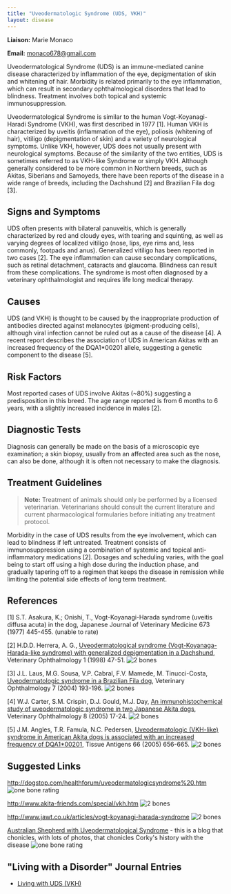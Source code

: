 ```yaml
---
title: "Uveodermatologic Syndrome (UDS, VKH)"
layout: disease
---
```


**Liaison:** Marie Monaco

**Email:** <monaco678@gmail.com>

Uveodermatological Syndrome (UDS) is an immune-mediated canine disease
characterized by inflammation of the eye, depigmentation of skin and
whitening of hair. Morbidity is related primarily to the eye
inflammation, which can result in secondary ophthalmological disorders
that lead to blindness. Treatment involves both topical and systemic
immunosuppression.

Uveodermatological Syndrome is similar to the human Vogt-Koyanagi-Haradi
Syndrome (VKH), was first described in 1977 [1]. Human VKH is
characterized by uveitis (inflammation of the eye), poliosis (whitening
of hair), vitiligo (depigmentation of skin) and a variety of
neurological symptoms. Unlike VKH, however, UDS does not usually
present with neurological symptoms. Because of the similarity of the
two entities, UDS is sometimes referred to as VKH-like Syndrome or
simply VKH. Although generally considered to be more common in Northern
breeds, such as Akitas, Siberians and Samoyeds, there have been reports
of the disease in a wide range of breeds, including the Dachshund [2]
and Brazilian Fila dog [3].

## Signs and Symptoms

UDS often presents with bilateral panuveitis, which is generally
characterized by red and cloudy eyes, with tearing and squinting, as
well as varying degrees of localized vitiligo (nose, lips, eye rims and,
less commonly, footpads and anus). Generalized vitiligo has been
reported in two cases [2]. The eye inflammation can cause secondary
complications, such as retinal detachment, cataracts and glaucoma.
Blindness can result from these complications. The syndrome is most
often diagnosed by a veterinary ophthalmologist and requires life long
medical therapy.

## Causes

UDS (and VKH) is thought to be caused by the inappropriate production of
antibodies directed against melanocytes (pigment-producing cells),
although viral infection cannot be ruled out as a cause of the disease
[4]. A recent report describes the association of UDS in American
Akitas with an increased frequency of the DQA1\*00201 allele, suggesting
a genetic component to the disease [5].

## Risk Factors

Most reported cases of UDS involve Akitas (\~80%) suggesting a
predisposition in this breed. The age range reported is from 6 months
to 6 years, with a slightly increased incidence in males [2].

## Diagnostic Tests

Diagnosis can generally be made on the basis of a microscopic eye
examination; a skin biopsy, usually from an affected area such as the
nose, can also be done, although it is often not necessary to make the
diagnosis.

## Treatment Guidelines

> **Note:** Treatment of animals should only be performed by a licensed
> veterinarian. Veterinarians should consult the current literature and
> current pharmacological formularies before initiating any treatment
> protocol.

Morbidity in the case of UDS results from the eye involvement, which can
lead to blindness if left untreated. Treatment consists of
immunosuppression using a combination of systemic and topical
anti-inflammatory medications [2]. Dosages and scheduling varies,
with the goal being to start off using a high dose during the induction
phase, and gradually tapering off to a regimen that keeps the disease in
remission while limiting the potential side effects of long term
treatment.

## References

[1] S.T. Asakura, K.; Onishi, T., Vogt-Koyanagi-Harada syndrome
(uveitis diffusa acuta) in the dog, Japanese Journal of Veterinary
Medicine 673 (1977) 445-455. (unable to rate)

[2] H.D.D. Herrera, A. G., [Uveodermatological syndrome
(Vogt-Koyanaga-Harada-like syndrome) with generalized depigmentation in
a
Dachshund](http://www.ncbi.nlm.nih.gov/sites/entrez?Db=pubmed&Cmd=ShowDetailView&TermToSearch=11397209&ordinalpos=1&itool=EntrezSystem2.PEntrez.Pubmed.Pubmed_ResultsPanel.Pubmed_RVDocSum),
Veterinary Ophthalmology 1 (1998) 47-51. ![2 bones](/img/2-bones.gif)

[3] J.L. Laus, M.G. Sousa, V.P. Cabral, F.V. Mamede, M. Tinucci-Costa,
[Uveodermatologic syndrome in a Brazilian Fila
dog](http://www.ncbi.nlm.nih.gov/sites/entrez?Db=pubmed&Cmd=ShowDetailView&TermToSearch=15091328&ordinalpos=1&itool=EntrezSystem2.PEntrez.Pubmed.Pubmed_ResultsPanel.Pubmed_RVAbstractPlus),
Veterinary Ophthalmology 7 (2004) 193-196. ![2
bones](/img/2-bones.gif)

[4] W.J. Carter, S.M. Crispin, D.J. Gould, M.J. Day, [An
immunohistochemical study of uveodermatologic syndrome in two Japanese
Akita
dogs](http://www.ncbi.nlm.nih.gov/sites/entrez?Db=pubmed&Cmd=ShowDetailView&TermToSearch=15644096&ordinalpos=1&itool=EntrezSystem2.PEntrez.Pubmed.Pubmed_ResultsPanel.Pubmed_RVAbstractPlus),
Veterinary Ophthalmology 8 (2005) 17-24. ![2
bones](/img/2-bones.gif)

[5] J.M. Angles, T.R. Famula, N.C. Pedersen, [Uveodermatologic
(VKH-like) syndrome in American Akita dogs is associated with an
increased frequency of
DQA1\*00201](http://www.ncbi.nlm.nih.gov/sites/entrez?Db=pubmed&Cmd=ShowDetailView&TermToSearch=16305682&ordinalpos=1&itool=EntrezSystem2.PEntrez.Pubmed.Pubmed_ResultsPanel.Pubmed_RVDocSum),
Tissue Antigens 66 (2005) 656-665. ![2 bones](/img/2-bones.gif)

## Suggested Links

<http://dogstop.com/healthforum/uveodermatologicsyndrome%20.htm> ![one
bone
rating](/img/1-bone.gif)

<http://www.akita-friends.com/special/vkh.htm> ![2
bones](/img/2-bones.gif)

<http://www.jawt.co.uk/articles/vogt-koyanagi-harada-syndrome> ![2
bones](/img/2-bones.gif)

[Australian Shepherd with Uveodermatological
Syndrome](http://australianshepherdvkhsyndrome.blogspot.com/) -
this is a blog that chonicles, with lots of photos, that chonicles
Corky's history with the disease ![one bone
rating](/img/1-bone.gif)

## "Living with a Disorder" Journal Entries

- [Living with UDS (VKH)](/diseases/uveodermatologic-syndrome-uds-living-with)
